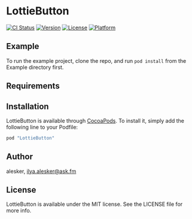 # LottieButton

[![CI Status](http://img.shields.io/travis/alesker/LottieButton.svg?style=flat)](https://travis-ci.org/alesker/LottieButton)
[![Version](https://img.shields.io/cocoapods/v/LottieButton.svg?style=flat)](http://cocoapods.org/pods/LottieButton)
[![License](https://img.shields.io/cocoapods/l/LottieButton.svg?style=flat)](http://cocoapods.org/pods/LottieButton)
[![Platform](https://img.shields.io/cocoapods/p/LottieButton.svg?style=flat)](http://cocoapods.org/pods/LottieButton)

## Example

To run the example project, clone the repo, and run `pod install` from the Example directory first.

## Requirements

## Installation

LottieButton is available through [CocoaPods](http://cocoapods.org). To install
it, simply add the following line to your Podfile:

```ruby
pod "LottieButton"
```

## Author

alesker, ilya.alesker@ask.fm

## License

LottieButton is available under the MIT license. See the LICENSE file for more info.
